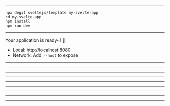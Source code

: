 ---------------------------------------------
```
npx degit sveltejs/template my-svelte-app
cd my-svelte-app
npm install
npm run dev
```
---------------------------------------------

  Your application is ready~! 🚀

  - Local:      http://localhost:8080
  - Network:    Add `--host` to expose
---------------------------------------------
---------------------------------------------
---------------------------------------------
---------------------------------------------
---------------------------------------------
---------------------------------------------
---------------------------------------------
---------------------------------------------
---------------------------------------------
